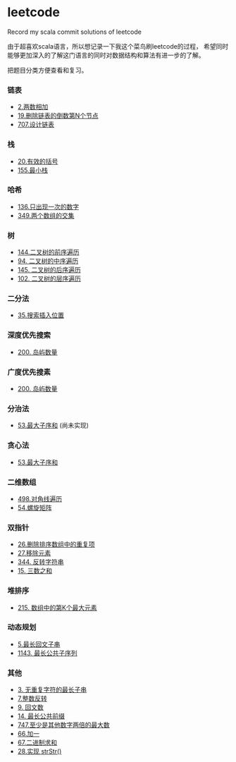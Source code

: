 # leetcode
Record my scala commit solutions of leetcode

由于超喜欢scala语言，所以想记录一下我这个菜鸟刷leetcode的过程，
希望同时能够更加深入的了解这门语言的同时对数据结构和算法有进一步的了解。

把题目分类方便查看和复习。

### 链表
* [2.两数相加](src/main/scala/com/test/leetcode/LinkedListSolutions.scala)
* [19.删除链表的倒数第N个节点](src/main/scala/com/test/leetcode/LinkedListSolutions.scala)
* [707.设计链表](src/main/scala/com/test/leetcode/LinkedListSolutions.scala)
### 栈
* [20.有效的括号](src/main/scala/com/test/leetcode/StackSolutions.scala)
* [155.最小栈](src/main/scala/com/test/leetcode/StackSolutions.scala)
### 哈希
* [136.只出现一次的数字](src/main/scala/com/test/leetcode/HashSolutions.scala)
* [349.两个数组的交集](src/main/scala/com/test/leetcode/HashSolutions.scala)
### 树
* [144.二叉树的前序遍历](src/main/scala/com/test/leetcode/TreeSolutions.scala)
* [94. 二叉树的中序遍历](src/main/scala/com/test/leetcode/TreeSolutions.scala)
* [145. 二叉树的后序遍历](src/main/scala/com/test/leetcode/TreeSolutions.scala)
* [102. 二叉树的层序遍历](src/main/scala/com/test/leetcode/TreeSolutions.scala)
### 二分法
* [35.搜索插入位置](src/main/scala/com/test/leetcode/BinarySearchSolutions.scala)
### 深度优先搜索
* [200. 岛屿数量](src/main/scala/com/test/leetcode/DFSSloutions.scala)
### 广度优先搜素
* [200. 岛屿数量](src/main/scala/com/test/leetcode/BFSSloutions.scala)
### 分治法
* [53.最大子序和](src/main/scala/com/test/leetcode/DivideAndConquerSolutions.scala)  (尚未实现)
### 贪心法
* [53.最大子序和](src/main/scala/com/test/leetcode/GreedySolutions.scala)
### 二维数组
* [498.对角线遍历](src/main/scala/com/test/leetcode/TwoDArraySolutions.scala)
* [54.螺旋矩阵](src/main/scala/com/test/leetcode/TwoDArraySolutions.scala)
### 双指针
* [26.删除排序数组中的重复项](src/main/scala/com/test/leetcode/TwoPointerSolutions.scala)
* [27.移除元素](src/main/scala/com/test/leetcode/TwoPointerSolutions.scala)
* [344. 反转字符串](src/main/scala/com/test/leetcode/TwoPointerSolutions.scala)
* [15. 三数之和](src/main/scala/com/test/leetcode/TwoPointerSolutions.scala)
### 堆排序
* [215. 数组中的第K个最大元素](src/main/scala/com/test/leetcode/HeapSortSolutions.scala)
### 动态规划
* [5.最长回文子串](src/main/scala/com/test/leetcode/DynamicProgramingSolutions.scala)
* [1143. 最长公共子序列](src/main/scala/com/test/leetcode/DynamicProgramingSolutions.scala)
### 其他
* [3. 无重复字符的最长子串](src/main/scala/com/test/leetcode/Solutions.scala)
* [7.整数反转](src/main/scala/com/test/leetcode/Solutions.scala)
* [9. 回文数](src/main/scala/com/test/leetcode/Solutions.scala)
* [14. 最长公共前缀](src/main/scala/com/test/leetcode/Solutions.scala)
* [747.至少是其他数字两倍的最大数](src/main/scala/com/test/leetcode/Solutions.scala)
* [66.加一](src/main/scala/com/test/leetcode/Solutions.scala)
* [67.二进制求和](src/main/scala/com/test/leetcode/Solutions.scala)
* [28.实现 strStr()](src/main/scala/com/test/leetcode/Solutions.scala)


